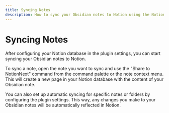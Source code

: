 ```yaml
---
title: Syncing Notes
description: How to sync your Obsidian notes to Notion using the NotionNext plugin
---
```


# Syncing Notes

After configuring your Notion database in the plugin settings, you can start syncing your Obsidian notes to Notion.

To sync a note, open the note you want to sync and use the "Share to NotionNext" command from the command palette or the note context menu. This will create a new page in your Notion database with the content of your Obsidian note.

You can also set up automatic syncing for specific notes or folders by configuring the plugin settings. This way, any changes you make to your Obsidian notes will be automatically reflected in Notion.

